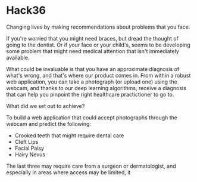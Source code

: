# Hack36

Changing lives by making recommendations about problems that you face.

If you're worried that you might need braces, but dread the thought of going to the dentist. Or if your face or your child's, seems to be developing some problem that might need medical attention that isn't immediately available. 

What could be invaluable is that you have an approximate diagnosis of what's wrong, and that's where our product comes in. From within a robust web application, you can take a photograph (or upload one) using the webcam, and thanks to our deep learning algorithms, receive a diagnosis that can help you pinpoint the right healthcare practictioner to go to.

What did we set out to achieve?

To build a web application that could accept photographs through the webcam and predict the following:
* Crooked teeth that might require dental care
* Cleft Lips
* Facial Palsy
* Hairy Nevus

The last three may require care from a surgeon or dermatologist, and especially in areas where access may be limited, it 
